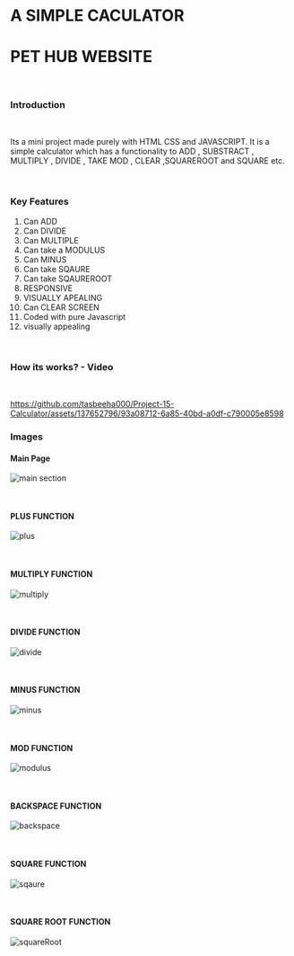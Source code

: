 # A SIMPLE CACULATOR
<h1>PET HUB WEBSITE</h1>
<br>
<h3>Introduction</h3>
<br>
<p>Its a mini project made purely with HTML CSS and JAVASCRIPT. It is a simple calculator which has a functionality to ADD , SUBSTRACT , MULTIPLY , DIVIDE , TAKE MOD , CLEAR ,SQUAREROOT and SQUARE etc.</p>
<br>
<h3>Key Features</h3>
  <ol> 
        <li>Can ADD </li>
    <li>Can DIVIDE </li>
    <li>Can MULTIPLE </li>
    <li>Can take a MODULUS  </li>
    <li>Can MINUS </li>
    <li>Can take SQAURE </li>
    <li>Can take SQAUREROOT </li>
    <li>RESPONSIVE </li>
    <li>VISUALLY APEALING</li>
    <li>Can CLEAR SCREEN </li>
   <li> Coded with pure Javascript </li>
     <li>visually appealing</li>
    </ol>
    <br>
   

<h3>How its works? - Video</h3>
<br>



https://github.com/tasbeeha000/Project-15-Calculator/assets/137652796/93a08712-6a85-40bd-a0df-c790005e8598



   <h3>Images</h3>
      <h4>Main Page</h4>
      
   ![main section](https://github.com/tasbeeha000/Project-15-Calculator/assets/137652796/a2f7ef80-2ae3-4408-85de-096257f4d22b)
      


<br>
 <h4>PLUS FUNCTION</h4>
 
 ![plus](https://github.com/tasbeeha000/Project-15-Calculator/assets/137652796/3fb068f9-c7c2-4c61-946a-3da6774358fc)


<br>
 <h4>MULTIPLY FUNCTION</h4>
 
![multiply ](https://github.com/tasbeeha000/Project-15-Calculator/assets/137652796/ad1cf680-cc09-4b25-b0fc-87132537d202)

<br>
 <h4>DIVIDE FUNCTION</h4>
 
 ![divide](https://github.com/tasbeeha000/Project-15-Calculator/assets/137652796/16353bde-05bb-4dbf-8bc9-da805a9de99e)


<br>
 <h4>MINUS FUNCTION</h4>
 
 ![minus](https://github.com/tasbeeha000/Project-15-Calculator/assets/137652796/1d807712-c2db-42aa-b8d9-f808e160dc6b)


<br>
 <h4>MOD FUNCTION</h4>
 
 ![modulus](https://github.com/tasbeeha000/Project-15-Calculator/assets/137652796/2dbdb9cf-2ebb-41e8-8ba8-5b23a6e96783)


<br>
 <h4>BACKSPACE FUNCTION</h4>
 
 ![backspace](https://github.com/tasbeeha000/Project-15-Calculator/assets/137652796/c3153819-9093-4b70-b0da-61004a842883)


<br>
 <h4>SQUARE FUNCTION</h4>
 
 ![sqaure](https://github.com/tasbeeha000/Project-15-Calculator/assets/137652796/37e0c996-e3b3-4b4c-b658-ac70608ca37f)


<br>
 <h4>SQUARE ROOT FUNCTION</h4>
 
  ![squareRoot](https://github.com/tasbeeha000/Project-15-Calculator/assets/137652796/e4b22485-1d2c-492e-a785-5d7ed4b77462)


<br>






